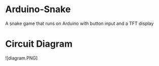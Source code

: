 # Arduino-Snake
A snake game that runs on Arduino with button input and a TFT display

# Circuit Diagram

![diagram.PNG]
